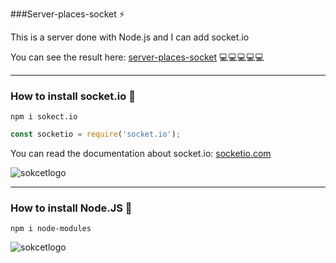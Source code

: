###Server-places-socket :zap:


This is a server done with Node.js and I can add socket.io

You can see the result here:
[server-places-socket](https://socket-places-server.herokuapp.com/) :computer::computer::computer::computer::computer:


---

### How to install **socket.io** :closed_book:

```
npm i sokect.io
```
```javascript
const socketio = require('socket.io');
```

You can read the documentation about socket.io:
[socketio.com](https://socket.io/docs/v3)

![sokcetlogo](https://miro.medium.com/max/812/0*xAADmPJN52Yy6XJV.jpg "socket.io")

---
### How to install Node.JS :closed_book:

```
npm i node-modules
```

![sokcetlogo](http://xurxodev.com/content/images/2015/12/Node-js-Logo.png "nodejs")
